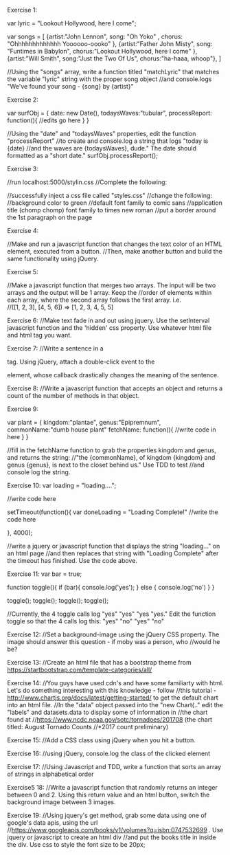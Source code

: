 Exercise 1:

var lyric = "Lookout Hollywood, here I come";

var songs = [
  {artist:"John Lennon", song: "Oh Yoko" , chorus: "Ohhhhhhhhhhhhh Yoooooo-oooko" },
  {artist:"Father John Misty", song: "Funtimes in Babylon", chorus:"Lookout Hollywood, here I come" },  
  {artist:"Will Smith", song:"Just the Two Of Us", chorus:"ha-haaa, whoop"},
]

//Using the "songs" array, write a function titled "matchLyric" that matches the variable "lyric" string with the proper song object 
//and console.logs "We've found your song - {song} by {artist}"

Exercise 2:

var surfObj = {
    date: new Date(),
    todaysWaves:"tubular",
    processReport: function(){
       //edits go here
    }
}

//Using the "date" and "todaysWaves" properties, edit the function "processReport" 
//to create and console.log a string that logs "today is {date}
//and the waves are {todaysWaves}, dude." The date should formatted as a "short date."
surfObj.processReport();

Exercise 3:

//run localhost:5000/stylin.css
//Complete the following:

//successfully inject a css file called "styles.css"
//change the following:
//background color to green
//default font family to comic sans
//application title (chomp chomp) font family to times new roman
//put a border around the 1st paragraph on the page

Exercise 4:

//Make and run a javascript function that changes the text color of an HTML element, executed from a button. 
//Then, make another button and build the same functionality using jQuery.

Exercise 5:

//Make a javascript function that merges two arrays. The input will be two arrays and the output will be 1 array. Keep the //order of elements within each array, where the second array follows the first array. i.e.  
//([1, 2, 3], [4, 5, 6]) => [1, 2, 3, 4, 5, 5]

Exercise 6:
//Make text fade in and out using jquery. Use the setInterval javascript function and the 'hidden' css property. Use whatever html file and html tag you want.

Exercise 7:
//Write a sentence in a <p> tag. Using jQuery, attach a double-click event to the <p> element, whose callback drastically changes the meaning of the sentence.

Exercise 8:
//Write a javascript function that accepts an object and returns a count of the number of methods in that object.

Exercise 9:

var plant = {
  kingdom:"plantae",
  genus:"Epipremnum",
  commonName:"dumb house plant"
  fetchName: function(){
    //write code in here
  }
}


//fill in the fetchName function to grab the properties kingdom and genus, and returns the string:
//"the {commonName}, of kingdom {kingdom} and genus {genus}, is next to the closet behind us." Use TDD to test
//and console log the string.

Exercise 10:
var loading = "loading....";

//write code here

setTimeout(function(){
  var doneLoading = "Loading Complete!"
  //write the code here

}, 4000);

//write a jquery or javascript function that displays the string "loading..." on an html page
//and then replaces that string with "Loading Complete" after the timeout has finished. Use the code above.

Exercise 11:
var bar = true;

function toggle(){
  if (bar){
    console.log('yes');
  } else {
    console.log('no')
  }
}

toggle();
toggle();
toggle();
toggle();

//Currently, the 4 toggle calls log "yes" "yes" "yes "yes." Edit the function toggle so that the 4 calls log this: "yes" "no" "yes" "no" 

Exercise 12:
//Set a background-image using the jQuery CSS property. The image should answer this question - if moby was a person, who //would he be?

Exercise 13:
//Create an html file that has a bootstrap theme from https://startbootstrap.com/template-categories/all/

Exercise 14:
//You guys have used cdn's and have some familiarty with html. Let's do something interesting with this knowledge - follow //this tutorial - http://www.chartjs.org/docs/latest/getting-started/ to get the default chart into an html file. 
//In the "data" object passed into the "new Chart(.." edit the "labels" and datasets.data to display some of information in //the chart found at //https://www.ncdc.noaa.gov/sotc/tornadoes/201708 (the chart titled: August Tornado Counts
//*2017 count preliminary)

Exercise 15:
//Add a CSS class using jQuery when you hit a button.

Exercise 16: 
//using jQuery, console.log the class of the clicked element

Exercise 17:
//Using Javascript and TDD, write a function that sorts an array of strings in alphabetical order

Exercise5 18:
//Write a javascript function that randomly returns an integer between 0 and 2. Using this return value and an html button, switch the background image between 3 images. 

Exercise 19: 
//Using jquery's get method, grab some data using one of google's data apis, using the url //https://www.googleapis.com/books/v1/volumes?q=isbn:0747532699 . Use jquery or javascript to create an html div
//and put the books title in inside the div. Use css to style the font size to be 20px;


